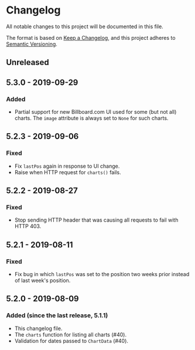 # Changelog
All notable changes to this project will be documented in this file.

The format is based on [Keep a Changelog](https://keepachangelog.com/en/1.0.0/),
and this project adheres to [Semantic Versioning](https://semver.org/spec/v2.0.0.html).

## Unreleased

## 5.3.0 - 2019-09-29
### Added
- Partial support for new Billboard.com UI used for some (but not all) charts.
  The `image` attribute is always set to `None` for such charts.

## 5.2.3 - 2019-09-06
### Fixed
- Fix `lastPos` again in response to UI change.
- Raise when HTTP request for `charts()` fails.

## 5.2.2 - 2019-08-27
### Fixed
- Stop sending HTTP header that was causing all requests to fail with HTTP 403.

## 5.2.1 - 2019-08-11
### Fixed
- Fix bug in which `lastPos` was set to the position two weeks prior instead of last week's position.

## 5.2.0 - 2019-08-09
### Added (since the last release, 5.1.1)
- This changelog file.
- The `charts` function for listing all charts (#40).
- Validation for dates passed to `ChartData` (#40).
